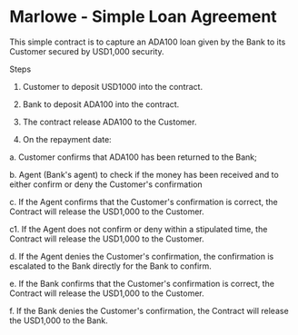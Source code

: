 # Marlowe - Simple Loan Agreement

This simple contract is to capture an ADA100 loan given by the Bank to its Customer secured by USD1,000 security. 

Steps
1. Customer to deposit USD1000 into the contract.

2. Bank to deposit ADA100 into the contract.

3. The contract release ADA100 to the Customer. 

4. On the repayment date:

a. Customer confirms that ADA100 has been returned to the Bank;

b. Agent (Bank's agent) to check if the money has been received and to either confirm or deny the Customer's confirmation

c. If the Agent confirms that the Customer's confirmation is correct, the Contract will release the USD1,000 to the Customer.

c1. If the Agent does not confirm or deny within a stipulated time, the Contract will release the USD1,000 to the Customer.

d. If the Agent denies the Customer's confirmation, the confirmation is escalated to the Bank directly for the Bank to confirm.  

e. If the Bank confirms that the Customer's confirmation is correct, the Contract will release the USD1,000 to the Customer.

f. If the Bank denies the Customer's confirmation, the Contract will release the USD1,000 to the Bank.
